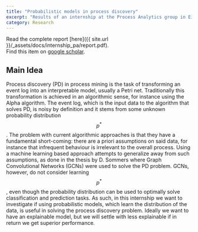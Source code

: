 ```yaml
---
title: "Probabilistic models in process discovery"
excerpt: "Results of an internship at the Process Analytics group in Eindhoven."
category: Research
---
```


Read the complete report [here]({{ site.url }}/_assets/docs/internship_pa/report.pdf).
<br />
Find this item on [google scholar](https://scholar.google.com/citations?view_op=view_citation&hl=en&user=bFXkeeQAAAAJ&citation_for_view=bFXkeeQAAAAJ:u5HHmVD_uO8C).

## Main Idea

Process discovery (PD) in process mining is the task of transforming an event log into an interpretable model, usually a Petri net.
Traditionally this transformation is achieved in an algorithmic sense, for instance using the Alpha algorithm.
The event log, which is the input data to the algorithm that solves PD, is noisy by definition and it stems from some unknown probability distribution $$p^*$$.
The problem with current algorithmic approaches is that they have a fundamental short-coming: there are a priori assumptions on said data, for instance that infrequent behaviour is irrelevant to the overall process.
Using a machine learning based approach attempts to generalize away from such assumptions, as done in the thesis by D. Sommers where Graph Convolutional Networks (GCNs) were used to solve the PD problem.
GCNs, however, do not consider learning $$p^*$$, even though the probability distribution can be used to optimally solve classification and prediction tasks.
As such, in this internship we want to investigate if using probabilistic models, which learn the distribution of the data, is useful in solving the process discovery problem.
Ideally we want to have an explainable model, but we will settle with less explainable if in return we get superior performance.
